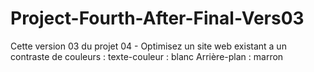 # Project-Fourth-After-Final-Vers03

Cette version 03 du projet 04 - Optimisez un site web existant
a un contraste de couleurs :
texte-couleur : blanc
Arrière-plan : marron